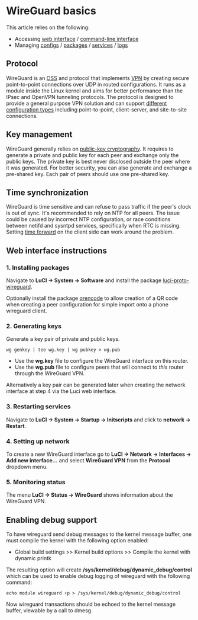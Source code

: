 # WireGuard basics

This article relies on the following:

- Accessing [web interface](/docs/guide-quick-start/walkthrough_login "docs:guide-quick-start:walkthrough_login") / [command-line interface](/docs/guide-quick-start/sshadministration "docs:guide-quick-start:sshadministration")
- Managing [configs](/docs/guide-user/base-system/uci "docs:guide-user:base-system:uci") / [packages](/docs/guide-user/additional-software/managing_packages "docs:guide-user:additional-software:managing_packages") / [services](/docs/guide-user/base-system/managing_services "docs:guide-user:base-system:managing_services") / [logs](/docs/guide-user/base-system/log.essentials "docs:guide-user:base-system:log.essentials")

## Protocol

WireGuard is an [OSS](https://en.wikipedia.org/wiki/Open-source_software "https://en.wikipedia.org/wiki/Open-source_software") and protocol that implements [VPN](https://en.wikipedia.org/wiki/Virtual_private_network "https://en.wikipedia.org/wiki/Virtual_private_network") by creating secure point-to-point connections over UDP in routed configurations. It runs as a module inside the Linux kernel and aims for better performance than the IPsec and OpenVPN tunneling protocols. The protocol is designed to provide a general purpose VPN solution and can support [different configuration types](/docs/guide-user/services/vpn/wireguard/serverclient "docs:guide-user:services:vpn:wireguard:serverclient") including point-to-point, client-server, and site-to-site connections.

## Key management

WireGuard generally relies on [public-key cryptography](https://en.wikipedia.org/wiki/Public-key_cryptography "https://en.wikipedia.org/wiki/Public-key_cryptography"). It requires to generate a private and public key for each peer and exchange only the public keys. The private key is best never disclosed outside the peer where it was generated. For better security, you can also generate and exchange a pre-shared key. Each pair of peers should use one pre-shared key.

## Time synchronization

WireGuard is time sensitive and can refuse to pass traffic if the peer's clock is out of sync. It's recommended to rely on NTP for all peers. The issue could be caused by incorrect NTP configuration, or race conditions between netifd and sysntpd services, specifically when RTC is missing. Setting [time forward](/docs/guide-user/services/vpn/wireguard/extras#race_conditions "docs:guide-user:services:vpn:wireguard:extras") on the client side can work around the problem.

## Web interface instructions

### 1. Installing packages

Navigate to **LuCI → System → Software** and install the package [luci-proto-wireguard](/packages/pkgdata/luci-proto-wireguard "packages:pkgdata:luci-proto-wireguard").

Optionally install the package [qrencode](/packages/pkgdata/qrencode "packages:pkgdata:qrencode") to allow creation of a QR code when creating a peer configuration for simple import onto a phone wireguard client.

### 2. Generating keys

Generate a key pair of private and public keys.

```
wg genkey | tee wg.key | wg pubkey > wg.pub
```

- Use the **wg.key** file to configure the WireGuard interface on this router.
- Use the **wg.pub** file to configure peers that will connect to *this* router through the WireGuard VPN.

Alternatively a key pair can be generated later when creating the network interface at step 4 via the Luci web interface.

### 3. Restarting services

Navigate to **LuCI → System → Startup → Initscripts** and click to **network → Restart**.

### 4. Setting up network

To create a new WireGuard interface go to **LuCI → Network → Interfaces → Add new interface...** and select **WireGuard VPN** from the **Protocol** dropdown menu.

### 5. Monitoring status

The menu **LuCI → Status → WireGuard** shows information about the WireGuard VPN.

## Enabling debug support

To have wireguard send debug messages to the kernel message buffer, one must compile the kernel with the following option enabled:

- Global build settings &gt;&gt; Kernel build options &gt;&gt; Compile the kernel with dynamic printk

The resulting option will create **/sys/kernel/debug/dynamic\_debug/control** which can be used to enable debug logging of wireguard with the following command:

```
echo module wireguard +p > /sys/kernel/debug/dynamic_debug/control
```

Now wireguard transactions should be echoed to the kernel message buffer, viewable by a call to dmesg.
